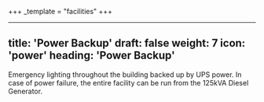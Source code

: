 +++
_template = "facilities"
+++

---
title: 'Power Backup'
draft: false
weight: 7
icon: 'power'
heading: 'Power Backup'
---

Emergency lighting throughout the building backed up by UPS power.
In case of power failure, the entire facility can be run from the 125kVA Diesel Generator.

